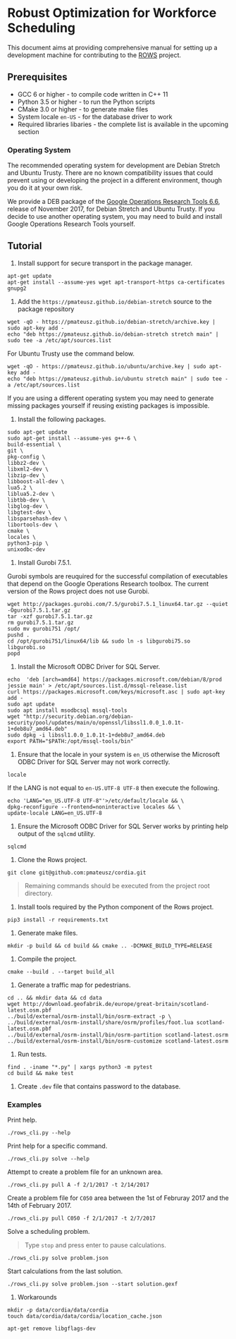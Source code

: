 # Robust Optimization for Workforce Scheduling

This document aims at providing comprehensive manual for setting up a development machine for contributing to the [ROWS](https://github.com/pmateusz/cordia) project.

## Prerequisites
* GCC 6 or higher - to compile code written in C++ 11
* Python 3.5 or higher - to run the Python scripts
* CMake 3.0 or higher - to generate make files
* System locale `en-US` - for the database driver to work
* Required libraries libaries - the complete list is available in the upcoming section

### Operating System
The recommended operating system for development are Debian Stretch and Ubuntu Trusty. There are no known compatibility issues that could prevent using or developing the project in a different environment, though you do it at your own risk.

We provide a DEB package of the [Google Operations Research Tools 6.6](https://github.com/google/or-tools/releases/tag/v6.6), release of November 2017, for Debian Stretch and Ubuntu Trusty. If you decide to use another operating system, you may need to build and install Google Operations Research Tools yourself.


## Tutorial
1. Install support for secure transport in the package manager.
```shell
apt-get update
apt-get install --assume-yes wget apt-transport-https ca-certificates gnupg2 
```

1. Add the `https://pmateusz.github.io/debian-stretch` source to the package repository
```shell
wget -qO - https://pmateusz.github.io/debian-stretch/archive.key | sudo apt-key add -
echo "deb https://pmateusz.github.io/debian-stretch stretch main" | sudo tee -a /etc/apt/sources.list
```

For Ubuntu Trusty use the command below.
```
wget -qO - https://pmateusz.github.io/ubuntu/archive.key | sudo apt-key add -
echo "deb https://pmateusz.github.io/ubuntu stretch main" | sudo tee -a /etc/apt/sources.list
```

If you are using a different operating system you may need to generate missing packages yourself if reusing existing packages is impossible.

1. Install the following packages.
```shell
sudo apt-get update
sudo apt-get install --assume-yes g++-6 \
build-essential \
git \
pkg-config \
libbz2-dev \
libxml2-dev \
libzip-dev \
libboost-all-dev \
lua5.2 \
liblua5.2-dev \
libtbb-dev \
libglog-dev \
libgtest-dev \
libsparsehash-dev \
libortools-dev \
cmake \
locales \
python3-pip \
unixodbc-dev
```

1. Install Gurobi 7.5.1.

Gurobi symbols are reuquired for the successful compilation of executables that depend on the Google Operations Research toolbox. The current version of the Rows project does not use Gurobi.

```shell
wget http://packages.gurobi.com/7.5/gurobi7.5.1_linux64.tar.gz --quiet -Ogurobi7.5.1.tar.gz
tar -xzf gurobi7.5.1.tar.gz
rm gurobi7.5.1.tar.gz
sudo mv gurobi751 /opt/
pushd .
cd /opt/gurobi751/linux64/lib && sudo ln -s libgurobi75.so libgurobi.so
popd
```

1. Install the Microsoft ODBC Driver for SQL Server.
```shell
echo  'deb [arch=amd64] https://packages.microsoft.com/debian/8/prod jessie main' > /etc/apt/sources.list.d/mssql-release.list
curl https://packages.microsoft.com/keys/microsoft.asc | sudo apt-key add -
sudo apt update
sudo apt install msodbcsql mssql-tools
wget "http://security.debian.org/debian-security/pool/updates/main/o/openssl/libssl1.0.0_1.0.1t-1+deb8u7_amd64.deb"
sudo dpkg -i libssl1.0.0_1.0.1t-1+deb8u7_amd64.deb
export PATH="$PATH:/opt/mssql-tools/bin"
```

1. Ensure that the locale in your system is `en_US` otherwise the Microsoft ODBC Driver for SQL Server may not work correctly.
```shell
locale
```

If the LANG is not equal to `en-US.UTF-8 UTF-8` then execute the following.

```shell
echo 'LANG="en_US.UTF-8 UTF-8"'>/etc/default/locale && \
dpkg-reconfigure --frontend=noninteractive locales && \
update-locale LANG=en_US.UTF-8
```

1. Ensure the Microsoft ODBC Driver for SQL Server works by printing help output of the `sqlcmd` utility.
```shell
sqlcmd
```

1. Clone the Rows project.
```shell
git clone git@github.com:pmateusz/cordia.git
```

> Remaining commands should be executed from the project root directory.

1. Install tools required by the Python component of the Rows project.
```shell
pip3 install -r requirements.txt
```

1. Generate make files.

```shell
mkdir -p build && cd build && cmake .. -DCMAKE_BUILD_TYPE=RELEASE
```

1. Compile the project.
```shell
cmake --build . --target build_all
```

1. Generate a traffic map for pedestrians.
```shell
cd .. && mkdir data && cd data
wget http://download.geofabrik.de/europe/great-britain/scotland-latest.osm.pbf
../build/external/osrm-install/bin/osrm-extract -p \ ../build/external/osrm-install/share/osrm/profiles/foot.lua scotland-latest.osm.pbf
../build/external/osrm-install/bin/osrm-partition scotland-latest.osrm
../build/external/osrm-install/bin/osrm-customize scotland-latest.osrm
```

1. Run tests.
```
find . -iname "*.py" | xargs python3 -m pytest
cd build && make test
```

1. Create `.dev` file that contains password to the database.

### Examples

Print help.
```shell
./rows_cli.py --help
```

Print help for a specific command.
```
./rows_cli.py solve --help
```

Attempt to create a problem file for an unknown area.
```shell
./rows_cli.py pull A -f 2/1/2017 -t 2/14/2017
```

Create a problem file for `C050` area between the 1st of Februray 2017 and the 14th of February 2017.
```shell
./rows_cli.py pull C050 -f 2/1/2017 -t 2/7/2017
```

Solve a scheduling problem.
> Type `stop` and press enter to pause calculations.
```shell
./rows_cli.py solve problem.json
```

Start calculations from the last solution.
```shell
./rows_cli.py solve problem.json --start solution.gexf 
```

1. Workarounds
```shell
mkdir -p data/cordia/data/cordia
touch data/cordia/data/cordia/location_cache.json
```

```shell
apt-get remove libgflags-dev
```